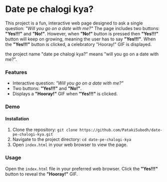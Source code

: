 # **Date pe chalogi kya?**

This project is a fun, interactive web page designed to ask a single question: _"Will you go on a date with me?"_ The page includes two buttons: **"Yes!!!"** and **"No!"**. However, when **"No!"** button is pressed then **"Yes!!!"** button will keep on growing, meaning the user has to say **"Yes!!!"**. When the **"Yes!!!"** button is clicked, a celebratory "Hooray!" GIF is displayed.

the project name "date pe chalogi kya?" means "will you go on a date with me?".

### **Features**

- Interactive question: _"Will you go on a date with me?"_
- Two buttons: **"Yes!!!"** and **"No!"**.
- Displays a **"Hooray!"** GIF when **"Yes!!!"** is clicked.

### **Demo**

#### **Installation**

1. Clone the repository: `git clone https://github.com/PatakiSubodh/date-pe-chalogi-kya.git`
2. Navigate to the project directory: `cd date-pe-chalogi-kya`
3. Open `index.html` in your web browser to view the page.

### **Usage**

Open the `index.html` file in your preferred web browser. Click the **"Yes!!!"** button to reveal the **"Hooray!"** GIF.
